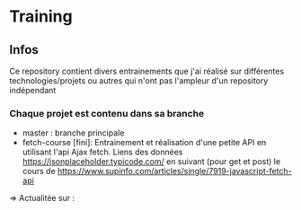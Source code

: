  # Training

## Infos 

Ce repository contient divers entrainements que j'ai réalisé sur différentes technologies/projets ou autres qui n'ont pas l'ampleur d'un repository indépendant

### Chaque projet est contenu dans sa branche
 - master : branche principale
 - fetch-course [fini]: Entrainement et réalisation d'une petite API en utilisant l'api Ajax fetch. Liens des données https://jsonplaceholder.typicode.com/ en suivant (pour get et post) le cours de https://www.supinfo.com/articles/single/7919-javascript-fetch-api
 
 ⇒ Actualitée sur : 
